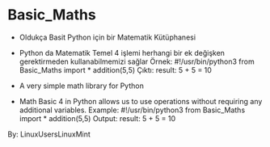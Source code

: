 # Basic_Maths


* Oldukça Basit Python için bir Matematik Kütüphanesi
* Python da Matematik Temel 4 işlemi herhangi bir ek değişken gerektirmeden kullanabilmemizi sağlar
Örnek:
#!/usr/bin/python3
from Basic_Maths import *
addition(5,5)
Çıktı: result: 5 + 5 = 10


* A very simple math library for Python
* Math Basic 4 in Python allows us to use operations without requiring any additional variables.
Example:
#!/usr/bin/python3
from Basic_Maths import *
addition(5,5)
Output: result: 5 + 5 = 10


By: LinuxUsersLinuxMint
